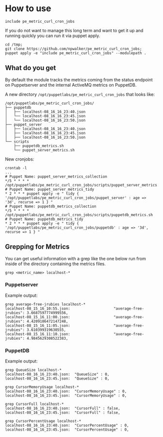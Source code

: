 # How to use

```
include pe_metric_curl_cron_jobs
```

If you do not want to manage this long term and want to get it up and running quickly you can run it via puppet apply.

```
cd /tmp;
git clone https://github.com/npwalker/pe_metric_curl_cron_jobs;
puppet apply -e "include pe_metric_curl_cron_jobs" --modulepath .
```

## What do you get

By default the module tracks the metrics coming from the status endpoint on Puppetserver and the internal ActiveMQ metrics on PuppetDB.  

A new directory `/opt/puppetlabs/pe_metric_curl_cron_jobs` that looks like:

```
/opt/puppetlabs/pe_metric_curl_cron_jobs/
├── puppetdb
│   ├── localhost-08_16_16_23:40.json
│   └── localhost-08_16_16_23:45.json
│   └── localhost-08_16_16_23:50.json
├── puppet_server
│   ├── localhost-08_16_16_23:40.json
│   ├── localhost-08_16_16_23:45.json
│   ├── localhost-08_16_16_23:50.json
└── scripts
    ├── puppetdb_metrics.sh
    └── puppet_server_metrics.sh
```

New cronjobs:

```
crontab -l
...
# Puppet Name: puppet_server_metrics_collection
*/5 * * * * /opt/puppetlabs/pe_metric_curl_cron_jobs/scripts/puppet_server_metrics.sh
# Puppet Name: puppet_server_metrics_tidy
* 2 * * * puppet apply -e " tidy { '/opt/puppetlabs/pe_metric_curl_cron_jobs/puppet_server' : age => '3d', recurse => 1 } "
# Puppet Name: puppetdb_metrics_collection
*/5 * * * * /opt/puppetlabs/pe_metric_curl_cron_jobs/scripts/puppetdb_metrics.sh
# Puppet Name: puppetdb_metrics_tidy
* 2 * * * puppet apply -e " tidy { '/opt/puppetlabs/pe_metric_curl_cron_jobs/puppetdb' : age => '3d', recurse => 1 } "
```

## Grepping for Metrics

You can get useful information with a grep like the one below run from inside of the directory containing the metrics files.

```
grep <metric_name> localhost-*
```

### Puppetserver

Example output:

```
grep average-free-jrubies localhost-*
localhost-08_15_16_10:55.json:                    "average-free-jrubies": 3.6687597774999556,
localhost-08_15_16_11:00.json:                    "average-free-jrubies": 4.4209186472147248,
localhost-08_15_16_11:05.json:                    "average-free-jrubies": 3.610399319630555,
localhost-08_15_16_11:10.json:                    "average-free-jrubies": 4.9845629308522383,
```

### PuppetDB

Example output:

```
grep QueueSize localhost-*
localhost-08_16_16_23:40.json:  "QueueSize" : 0,
localhost-08_16_16_23:45.json:  "QueueSize" : 0,
```

```
grep CursorMemoryUsage localhost-*
localhost-08_16_16_23:40.json:  "CursorMemoryUsage" : 0,
localhost-08_16_16_23:45.json:  "CursorMemoryUsage" : 0,
```

```
grep CursorFull localhost-*
localhost-08_16_16_23:40.json:  "CursorFull" : false,
localhost-08_16_16_23:45.json:  "CursorFull" : false,
```

```
grep CursorPercentUsage localhost-*
localhost-08_16_16_23:40.json:  "CursorPercentUsage" : 0,
localhost-08_16_16_23:45.json:  "CursorPercentUsage" : 0,
```
